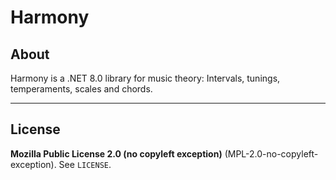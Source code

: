 # Harmony

## About

Harmony is a .NET 8.0 library for music theory: Intervals, tunings, temperaments, scales and chords.


---

## License

**Mozilla Public License 2.0 (no copyleft exception)** (MPL-2.0-no-copyleft-exception). See `LICENSE`.